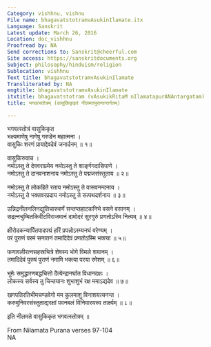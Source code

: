 ```yaml
---
Category: vishhnu, vishnu
File name: bhagavatstotramvAsukinIlamate.itx
Language: Sanskrit
Latest update: March 26, 2016
Location: doc_vishhnu
Proofread by: NA
Send corrections to: Sanskrit@cheerful.com
Site access: https://sanskritdocuments.org
Subject: philosophy/hinduism/religion
Sublocation: vishhnu
Text title: bhagavatstotramvAsukinIlamate
Transliterated by: NA
engtitle: bhagavatstotramvAsukinIlamate
itxtitle: bhagavatstotram (vAsukikRitaM nIlamatapurANAntargatam)
title: भगवत्स्तोत्रम् (वासुकिकृइतं नीलमतपुराणान्तर्गतम्)

---
```

  
 भगवत्स्तोत्रं वासुकिकृत   
भक्ष्यमाणेषु नागेषु गरुडेन महात्मना ।  
वासुकिः शरणं प्रायाद्देवदेवं जनार्दनम् ॥ १॥  
  
वासुकिरुवाच ।  
नमोऽस्तु ते देववराप्रमेय नमोऽस्तु ते शार्ङ्गगदासिपाणे ।  
नमोऽस्तु ते दानवनाशनाय नमोऽस्तु ते पद्मजसंस्तुताय ॥ २॥  
  
नमोऽस्तु ते लोकहिते रताय नमोऽस्तु ते वासवनन्दनाय ।  
नमोऽस्तु ते भक्तवरप्रदाय नमोऽस्तु ते सत्पथदर्शनाय ॥ ३॥  
  
उन्निद्रनीलनलिनद्युतिचारुवर्णं सन्तप्तहाटकनिभे वसने वसानम् ।  
सद्रत्नचुम्बितकिरीटविराजमानं दामोदरं सुरगुरुं प्रणतोऽस्मि नित्यम् ॥ ४॥  
  
क्षीरोदकन्यार्पितपादपद्मं हरिं प्रपन्नोऽस्म्यनघं वरेण्यम् ।  
परं पुराणं परमं सनातनं तमादिदेवं प्रणतोऽस्मि भक्त्या ॥ ५॥  
  
फणावलीरत्नसहस्रचित्रे शेषस्य भोगे विमले शयानम् ।  
तमादिदेवं पुरुषं पुराणं नमामि भक्त्या परया रमेशम् ॥ ६॥  
  
भूमेः समुद्धारणबद्धचित्तो दैत्येन्द्रानर्घात विधानदक्षः ।  
लोकस्य सर्वस्य तु चिन्तयानः शुभाशुभं रक्ष ममाऽद्यदेव ॥ ७॥  
  
खगपतिरतिभीमचण्डवेगो मम कुलमाशु विनाशयत्यनन्त ।  
करुमुनिवरसंस्तुताद्यरक्षां पवनबलं विनिवारयस्व तार्क्ष्यम् ॥ ८॥  
  
इति नीलमते वासुकिकृत भगवत्स्तोत्रम् ॥  
  
  
  
From Nilamata Purana verses 97-104  
NA  
  
  
